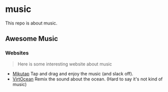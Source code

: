 # music

This repo is about music.

## Awesome Music

### Websites

> Here is some interesting website about music

- [Mikutap](https://aidn.jp/mikutap/)
  Tap and drag and enjoy the music (and slack off).
- [VirtOcean](https://virtocean.com/)
  Remix the sound about the ocean. (Hard to say it's not kind of music) 
